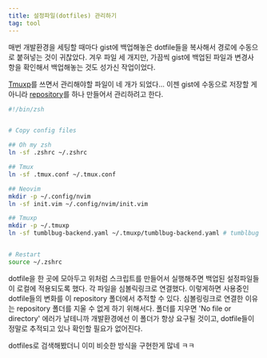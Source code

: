 ```yaml
---
title: 설정파일(dotfiles) 관리하기
tag: tool
---
```

매번 개발환경을 세팅할 때마다 gist에 백업해놓은 dotfile들을 복사해서 경로에 수동으로 붙혀넣는 것이 귀찮았다. 겨우 파일 세 개지만, 가끔씩 gist에 백업된 파일과 변경사항을 확인해서 백업해놓는 것도 성가신 작업이었다.

[Tmuxp](https://github.com/tony/tmuxp)를 쓰면서 관리해야할 파일이 네 개가 되었다... 이젠 gist에 수동으로 저장할 게 아니라 [repository](https://github.com/pueue/dotfiles)를 하나 만들어서 관리하려고 한다.

```sh
#!/bin/zsh


# Copy config files

## Oh my zsh
ln -sf .zshrc ~/.zshrc

## Tmux
ln -sf .tmux.conf ~/.tmux.conf

## Neovim
mkdir -p ~/.config/nvim
ln -sf init.vim ~/.config/nvim/init.vim

## Tmuxp
mkdir -p ~/.tmuxp
ln -sf tumblbug-backend.yaml ~/.tmuxp/tumblbug-backend.yaml # tumblbug backend


# Restart
source ~/.zshrc
```

dotfile을 한 곳에 모아두고 위처럼 스크립트를 만들어서 실행해주면 백업된 설정파일들이 로컬에 적용되도록 했다. 각 파일을 심볼릭링크로 연결했다. 이렇게하면 사용중인 dotfile들의 변화를 이 repository 폴더에서 추적할 수 있다. 심볼링링크로 연결한 이유는 repository 폴더를 지울 수 없게 하기 위해서다. 폴더를 지우면 'No file or directory' 에러가 날테니까 개발환경에선 이 폴더가 항상 요구될 것이고, dotfile들이 정말로 추적되고 있나 확인할 필요가 없어진다.

dotfiles로 검색해봤더니 이미 비슷한 방식을 구현한게 많네 ㅋㅋ

